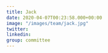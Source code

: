 ```yaml
---
title: Jack
date: 2020-04-07T00:23:58.000+00:00
image: "/images/team/jack.jpg"
twitter: 
linkedin: 
group: committee
---
```

